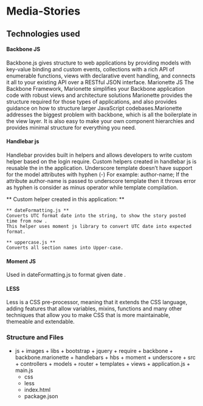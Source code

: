 # Media-Stories

## Technologies used

#### Backbone JS

Backbone.js gives structure to web applications by providing models with key-value binding and custom events, 
collections with a rich API of enumerable functions, views with declarative event handling, and connects it all
 to your existing API over a RESTful JSON interface.
Marionette JS
The Backbone Framework, Marionette simplifies your Backbone application code with robust views and architecture solutions
Marionette provides the structure required for those types of applications, and also provides guidance on how to structure 
larger JavaScript codebases.Marionette addresses the biggest problem with backbone, which is all the boilerplate in 
the view layer. It is also easy to make your own component hierarchies and provides minimal structure for everything you need. 

#### Handlebar js

Handlebar provides built in helpers and allows developers to write custom helper based on the login require. 
 Custom helpers created in handlebar js is reusable the in the application.
 Underscore template doesn’t have support for the model attributes with hyphen (-)
   For example: author-name;
   If the attribute author-name is passed to underscore template then it throws error as hyphen is consider 
   as minus operator while template compilation.
     
  ** Custom helper created in this application: **
 
    ** dateFormatting.js **
	Converts UTC format date into the string, to show the story posted time from now .
	This helper uses moment js library to convert UTC date into expected format.
	
	** uppercase.js **
    Converts all section names into Upper-case.

 #### Moment JS
Used in dateFormatting.js  to format given date .


#### LESS

Less is a CSS pre-processor, meaning that it extends the CSS language, adding features that allow 
variables, mixins, functions and many other techniques that allow you to make CSS that is more maintainable, themeable and extendable.

### Structure and Files

 + js
	   + images
	   + libs
	     + bootstrap
             + jquery
             + require
             + backbone 
	     + backbone.marionette
             + handlebars
             + hbs
             + moment
             + underscore
	   + src
	      + controllers
              + models
              + router
              + templates
              + views
	      + application.js
	      + main.js
	  + css
	  + less
	  + index.html
	  + package.json

